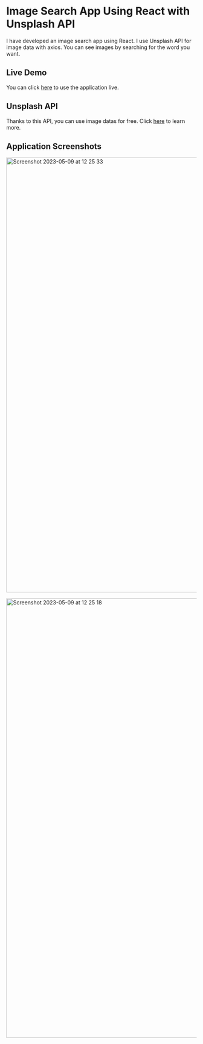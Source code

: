 # Image Search App Using React with Unsplash API

I have developed an image search app using React. I use Unsplash API for image data with axios. You can see images by searching for the word you want. 

## Live Demo
You can click [here](https://unsplash.yasinakbulut.com) to use the application live.

## Unsplash API
Thanks to this API, you can use  image datas for free. Click [here](https://unsplash.com/developers) to learn more.

## Application Screenshots
<div style="display:flex; flex-direction: column; flex-wrap: wrap; gap: 16px;">
<img width="1149" alt="Screenshot 2023-05-09 at 12 25 33" src="https://user-images.githubusercontent.com/62993659/237060037-dc42d119-3d5f-4329-974a-24405243f8f5.png">
  <img width="1161" alt="Screenshot 2023-05-09 at 12 25 18" src="https://user-images.githubusercontent.com/62993659/237060130-54af130b-1a3a-4414-a639-9e6576da2a2a.png">
</div>
